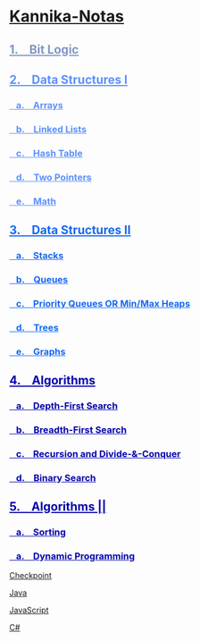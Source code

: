 # [Kannika-Notas](https://kannikakabilar.github.io/Kannika-Notas/)

<h2 style="color:#8096c2"><a href="/Hardware_BitLogic/#bit-logic" style="color:#8096c2">1. &ensp; Bit Logic</a></h2>
<h2 style="color:#5c91fa"><a href="#data-structures-i" style="color:#5c91fa">2. &ensp; Data Structures I</a></h2>
<h3 style="color:#5c91fa"><a href="#arrays" style="color:#5c91fa">&ensp; a. &ensp; Arrays</a></h3>
<h3 style="color:#5c91fa"><a href="#linked-lists" style="color:#5c91fa">&ensp; b. &ensp; Linked Lists</a></h3>
<h3 style="color:#5c91fa"><a href="#hash-table" style="color:#5c91fa">&ensp; c. &ensp; Hash Table</a></h3>
<h3 style="color:#5c91fa"><a href="#two-pointers" style="color:#5c91fa">&ensp; d. &ensp; Two Pointers</a></h3>
<h3 style="color:#5c91fa"><a href="#math" style="color:#5c91fa">&ensp; e. &ensp; Math</a></h3>
<h2 style="color:#1669f0"><a href="#data-structures-ii" style="color:#1669f0">3. &ensp; Data Structures II</a></h2>
<h3 style="color:#1669f0"><a href="#stacks" style="color:#1669f0">&ensp; a. &ensp; Stacks</a></h3>
<h3 style="color:#1669f0"><a href="#queues" style="color:#1669f0">&ensp; b. &ensp; Queues</a></h3>
<h3 style="color:#1669f0"><a href="#priority-queues-or-min-max-heaps" style="color:#1669f0">&ensp; c. &ensp; Priority Queues OR Min/Max Heaps</a></h3>
<h3 style="color:#1669f0"><a href="#trees" style="color:#1669f0">&ensp; d. &ensp; Trees</a></h3>
<h3 style="color:#1669f0"><a href="#graphs" style="color:#1669f0">&ensp; e. &ensp; Graphs</a></h3>
<h2 style="color:#0303ad"><a href="#algorithms" style="color:#0303ad">4. &ensp; Algorithms</a></h2>
<h3 style="color:#0303ad"><a href="#depth-first-search" style="color:#0303ad">&ensp; a. &ensp; Depth-First Search</a></h3>
<h3 style="color:#0303ad"><a href="#breadth-first-search" style="color:#0303ad">&ensp; b. &ensp; Breadth-First Search</a></h3>
<h3 style="color:#0303ad"><a href="#recursion-and-divide-conquer" style="color:#0303ad">&ensp; c. &ensp; Recursion and Divide-&-Conquer</a></h3>
<h3 style="color:#0303ad"><a href="#binary-search" style="color:#0303ad">&ensp; d. &ensp; Binary Search</a></h3>
<h2 style="color:#0303ad"><a href="#algorithms-ii" style="color:#0303ad">5. &ensp; Algorithms ||</a></h2>
<h3 style="color:#0303ad"><a href="#sorting" style="color:#0303ad">&ensp; a. &ensp; Sorting</a></h3>
<h3 style="color:#0303ad"><a href="#dynamic-programming" style="color:#0303ad">&ensp; a. &ensp; Dynamic Programming</a></h3>

[Checkpoint](https://kannikakabilar.github.io/Kannika-Notas/Checkpoint/)

[Java](https://kannikakabilar.github.io/Kannika-Notas/Java/)

[JavaScript](https://kannikakabilar.github.io/Kannika-Notas/JavaScript/)

[C#](https://kannikakabilar.github.io/Kannika-Notas/C%23/)

<!--
[Hardware_BitLogic](https://kannikakabilar.github.io/Kannika-Notas/Hardware_BitLogic/)

[Data Structures](https://kannikakabilar.github.io/Kannika-Notas/DataStructures/)

[Data Structures 2](https://kannikakabilar.github.io/Kannika-Notas/DataStructures2/)

[Algorithms](https://kannikakabilar.github.io/Kannika-Notas/Algorithms/)
-->













